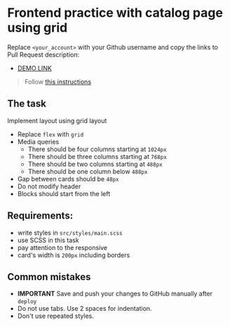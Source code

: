 # Frontend practice with catalog page using grid
Replace `<your_account>` with your Github username and copy the links to Pull Request description:
- [DEMO LINK](https://Oleksii-Mishchenko.github.io/layout_catalog_grid/)

> Follow [this instructions](https://github.com/mate-academy/layout_task-guideline#how-to-solve-the-layout-tasks-on-github)

## The task
Implement layout using grid layout

- Replace `flex` with `grid`
- Media queries
  - There should be four columns starting at `1024px`
  - There should be three columns starting at `768px`
  - There should be two columns starting at `488px`
  - There should be one column below `488px`
- Gap between cards should be `48px`
- Do not modify header
- Blocks should start from the left


## Requirements:
- write styles in `src/styles/main.scss`
- use SCSS in this task
- pay attention to the responsive
- card's width is `200px` including borders

## Common mistakes
- **IMPORTANT** Save and push your changes to GitHub manually after `deploy`
- Do not use tabs. Use 2 spaces for indentation.
- Don't use repeated styles.

